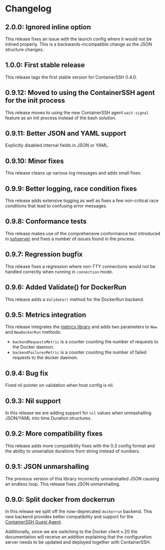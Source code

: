 # Changelog

## 2.0.0: Ignored inline option

This release fixes an issue with the launch config where it would not be inlined properly. This is a backwards-incompatible change as the JSON structure changes.

## 1.0.0: First stable release

This release tags the first stable version for ContainerSSH 0.4.0.

## 0.9.12: Moved to using the ContainerSSH agent for the init process

This release moves to using the new ContainerSSH agent `wait-signal` feature as an init process instead of the bash solution.

## 0.9.11: Better JSON and YAML support

Explicitly disabled internal fields in JSON or YAML.

## 0.9.10: Minor fixes

This release cleans up various log messages and adds small fixes.

## 0.9.9: Better logging, race condition fixes

This release adds extensive logging as well as fixes a few non-critical race conditions that lead to confusing error messages.

## 0.9.8: Conformance tests

This release makes use of the comprehensive conformance test introduced in [sshserver](https://github.com/containerssh/sshserver) and fixes a number of issues found in the process.

## 0.9.7: Regression bugfix

This release fixes a regression where non-TTY connections would not be handled correctly when running in `connection` mode.

## 0.9.6: Added Validate() for DockerRun

This release adds a `Validate()` method for the DockerRun backend.

## 0.9.5: Metrics integration

This release integrates the [metrics library](https://github.com/containerssh/metrics) and adds two parameters to `New` and `NewDockerRun` methods:

- `backendRequestsMetric` is a counter counting the number of requests to the Docker daemon.
- `backendFailuresMetric` is a counter counting the number of failed requests to the docker daemon.

## 0.9.4: Bug fix 

Fixed nil pointer on validation when host config is nil.

## 0.9.3: Nil support

In this release we are adding support for `nil` values when unmashalling JSON/YAML into time.Duration structures.

## 0.9.2: More compatibility fixes

This release adds more compatibility fixes with the 0.3 config format and the ability to unserialize durations from string instead of numbers.

## 0.9.1: JSON unmarshalling

The previous version of this library incorrectly unmarshalled JSON causing an endless loop. This release fixes JSON unmarshalling.

## 0.9.0: Split docker from dockerrun

In this release we split off the now-deprecated `dockerrun` backend. This new backend provides better compatibility and support for the [ContainerSSH Guest Agent](https://github.com/containerssh/agent).

Additionally, since we are switching to the Docker client v.20 the documentation will receive an addition explaining that the configuration server needs to be updated and deployed together with ContainerSSH.
